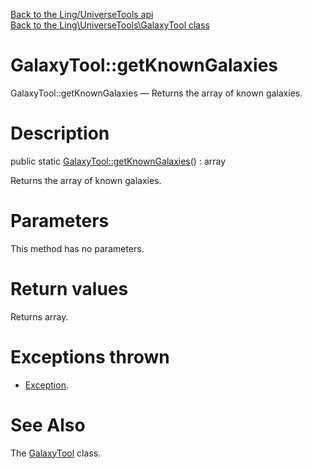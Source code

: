 [Back to the Ling/UniverseTools api](https://github.com/lingtalfi/UniverseTools/blob/master/doc/api/Ling/UniverseTools.md)<br>
[Back to the Ling\UniverseTools\GalaxyTool class](https://github.com/lingtalfi/UniverseTools/blob/master/doc/api/Ling/UniverseTools/GalaxyTool.md)


GalaxyTool::getKnownGalaxies
================



GalaxyTool::getKnownGalaxies — Returns the array of known galaxies.




Description
================


public static [GalaxyTool::getKnownGalaxies](https://github.com/lingtalfi/UniverseTools/blob/master/doc/api/Ling/UniverseTools/GalaxyTool/getKnownGalaxies.md)() : array




Returns the array of known galaxies.




Parameters
================

This method has no parameters.


Return values
================

Returns array.


Exceptions thrown
================

- [Exception](http://php.net/manual/en/class.exception.php).&nbsp;







See Also
================

The [GalaxyTool](https://github.com/lingtalfi/UniverseTools/blob/master/doc/api/Ling/UniverseTools/GalaxyTool.md) class.



